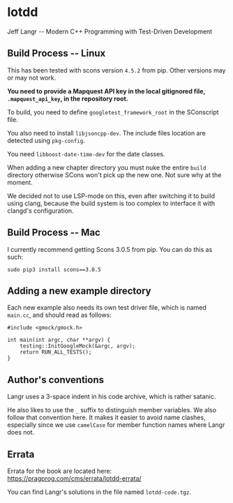 # lotdd

Jeff Langr -- Modern C++ Programming with Test-Driven Development

## Build Process -- Linux

This has been tested with scons version `4.5.2` from pip.  Other versions may or
may not work.

**You need to provide a Mapquest API key in the local gitignored file,
`.mapquest_api_key`, in the repository root.**

To build, you need to define `googletest_framework_root` in the SConscript file.

You also need to install `libjsoncpp-dev`.  The include files location are
detected using `pkg-config`.

You need `libboost-date-time-dev` for the date classes.

When adding a new chapter directory you must nuke the entire `build` directory
otherwise SCons won't pick up the new one.  Not sure why at the moment.

We decided not to use LSP-mode on this, even after switching it to build using
clang, because the build system is too complex to interface it with clangd's
configuration.

## Build Process -- Mac

I currently recommend getting Scons 3.0.5 from pip.  You can do this as such:

    sudo pip3 install scons==3.0.5

## Adding a new example directory

Each new example also needs its own test driver file, which is named `main.cc`,
and should read as follows:

    #include <gmock/gmock.h>

    int main(int argc, char **argv) {
        testing::InitGoogleMock(&argc, argv);
        return RUN_ALL_TESTS();
    }


## Author's conventions

Langr uses a 3-space indent in his code archive, which is rather satanic.

He also likes to use the `_` suffix to distinguish member variables.  We also
follow that convention here.  It makes it easier to avoid name clashes,
especially since we use `camelCase` for member function names where Langr does
not.

## Errata

Errata for the book are located here:
https://pragprog.com/cms/errata/lotdd-errata/

You can find Langr's solutions in the file named `lotdd-code.tgz`.
